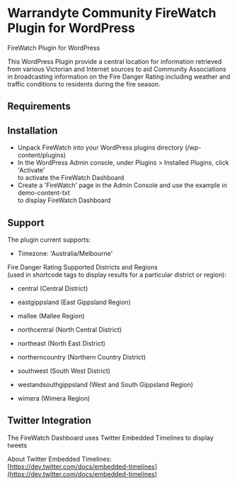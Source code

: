 Warrandyte Community FireWatch Plugin for WordPress
====================================================

FireWatch Plugin for WordPress

This WordPress Plugin provide a central location for information retrieved
from various Victorian and Internet sources to aid Community Associations
in broadcasting information on the Fire Danger Rating including weather
and traffic conditions to residents during the fire season.

Requirements
-------------

Installation
-------------

* Unpack FireWatch into your WordPress plugins directory (/wp-content/plugins)   
* In the WordPress Admin console, under Plugins > Installed Plugins, click 'Activate'    
  to activate the FireWatch Dashboard
* Create a 'FireWatch' page in the Admin Console and use the example in demo-content-txt   
  to display FireWatch Dashboard   

Support
--------

The plugin current supports:

* Timezone: 'Australia/Melbourne'

Fire Danger Rating Supported Districts and Regions   
(used in shortcode tags to display results for a particular district or region):

* central (Central District)

* eastgippsland (East Gippsland Region)

* mallee (Mallee Region)

* northcentral (North Central District)

* northeast (North East District)

* northerncountry (Northern Country District)

* southwest (South West District)

* westandsouthgippsland (West and South Gippsland Region)

* wimera (Wimera Region)


Twitter Integration
--------------------

The FireWatch Dashboard uses Twitter Embedded Timelines to display tweets

About Twitter Embedded Timelines: [https://dev.twitter.com/docs/embedded-timelines](https://dev.twitter.com/docs/embedded-timelines)


